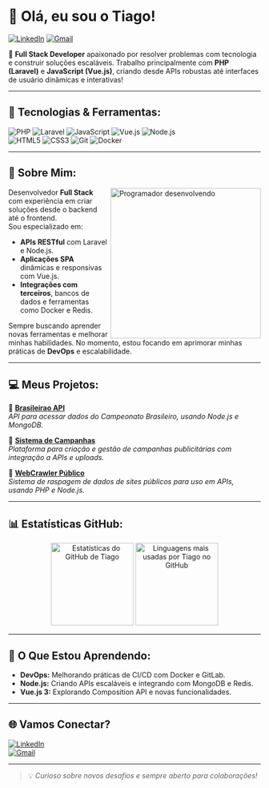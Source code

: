 # 👋 Olá, eu sou o **Tiago!**

[![LinkedIn](https://img.shields.io/badge/-Connect-blue?style=flat-square&logo=Linkedin&logoColor=white&link=https://www.linkedin.com/in/seu-usuario/)](https://www.linkedin.com/in/seu-usuario/) [![Gmail](https://img.shields.io/badge/-Email-red?style=flat-square&logo=Gmail&logoColor=white&link=mailto:seuemail@gmail.com)](mailto:seuemail@gmail.com)

🎯 **Full Stack Developer** apaixonado por resolver problemas com tecnologia e construir soluções escaláveis. Trabalho principalmente com **PHP (Laravel)** e **JavaScript (Vue.js)**, criando desde APIs robustas até interfaces de usuário dinâmicas e interativas!

---

## 🔧 **Tecnologias & Ferramentas:**

![PHP](https://img.shields.io/badge/PHP-777BB4?style=for-the-badge&logo=php&logoColor=white)
![Laravel](https://img.shields.io/badge/Laravel-FF2D20?style=for-the-badge&logo=laravel&logoColor=white)
![JavaScript](https://img.shields.io/badge/JavaScript-F7DF1E?style=for-the-badge&logo=javascript&logoColor=black)
![Vue.js](https://img.shields.io/badge/Vue.js-35495E?style=for-the-badge&logo=vuedotjs&logoColor=4FC08D)
![Node.js](https://img.shields.io/badge/Node.js-339933?style=for-the-badge&logo=nodedotjs&logoColor=white)  
![HTML5](https://img.shields.io/badge/HTML5-E34F26?style=for-the-badge&logo=html5&logoColor=white)
![CSS3](https://img.shields.io/badge/CSS3-1572B6?style=for-the-badge&logo=css3&logoColor=white)
![Git](https://img.shields.io/badge/Git-F05032?style=for-the-badge&logo=git&logoColor=white)
![Docker](https://img.shields.io/badge/Docker-2496ED?style=for-the-badge&logo=docker&logoColor=white)

---

## 🚀 **Sobre Mim:**

<img align="right" width="300" src="https://i.imgur.com/p9XcOgu.png" alt="Programador desenvolvendo">

Desenvolvedor **Full Stack** com experiência em criar soluções desde o backend até o frontend.  
Sou especializado em:

- **APIs RESTful** com Laravel e Node.js.
- **Aplicações SPA** dinâmicas e responsivas com Vue.js.
- **Integrações com terceiros**, bancos de dados e ferramentas como Docker e Redis.
  
Sempre buscando aprender novas ferramentas e melhorar minhas habilidades. No momento, estou focando em aprimorar minhas práticas de **DevOps** e escalabilidade.

---

## 💻 **Meus Projetos:**

📂 **[Brasileirao API](https://github.com/seu-usuario/brasileirao-api)**  
_API para acessar dados do Campeonato Brasileiro, usando Node.js e MongoDB._

📂 **[Sistema de Campanhas](https://github.com/seu-usuario/sistema-campanhas)**  
_Plataforma para criação e gestão de campanhas publicitárias com integração a APIs e uploads._

📂 **[WebCrawler Público](https://github.com/seu-usuario/webcrawler-publico)**  
_Sistema de raspagem de dados de sites públicos para uso em APIs, usando PHP e Node.js._

---

## 📊 **Estatísticas GitHub:**

<p align="center">
  <img height="165" src="https://github-readme-stats.vercel.app/api?username=kage3f&show_icons=true&theme=radical&count_private=true" alt="Estatísticas do GitHub de Tiago" />
  <img height="165" src="https://github-readme-stats.vercel.app/api/top-langs/?username=kage3f&langs_count=8&theme=radical&layout=compact" alt="Linguagens mais usadas por Tiago no GitHub" />
</p>

---

## 🎯 **O Que Estou Aprendendo:**

- **DevOps:** Melhorando práticas de CI/CD com Docker e GitLab.
- **Node.js:** Criando APIs escaláveis e integrando com MongoDB e Redis.
- **Vue.js 3:** Explorando Composition API e novas funcionalidades.

---

## 🌐 **Vamos Conectar?**

[![LinkedIn](https://img.shields.io/badge/-Connect-blue?style=for-the-badge&logo=Linkedin&logoColor=white&link=https://www.linkedin.com/in/seu-usuario/)](https://www.linkedin.com/in/tiago-rodrigues-dev/)  
[![Gmail](https://img.shields.io/badge/-Email-red?style=for-the-badge&logo=Gmail&logoColor=white&link=mailto:kage3f@gmail.com)](mailto:kage3f@gmail.com)

---

> 💡 *Curioso sobre novos desafios e sempre aberto para colaborações!*
